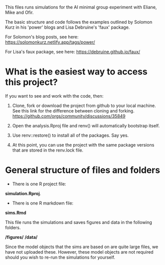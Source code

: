 This files runs simulations for the AI minimal group experiment with Eliane, Mike and Ofir.

The basic structure and code follows the examples outlined by Solomon Kurz in his
'power' blogs and Lisa Debruine's 'faux' package. 

For Solomon's blog posts, see here: https://solomonkurz.netlify.app/tags/power/

For Lisa's faux package, see here: https://debruine.github.io/faux/


# What is the easiest way to access this project? #

If you want to see and work with the code, then:

1. Clone, fork or download the project from github to your local machine.
See this link for the difference between cloning and forking. https://github.com/orgs/community/discussions/35849

2. Open the analysis.Rproj file and renv() will automatically bootstrap itself.

3. Use renv::restore() to install all of the packages. Say yes.

4. At this point, you can use the project with the same package versions that are stored in the renv.lock file.


# General structure of files and folders #

- There is one R project file:

**simulation.Rproj**. 

- There is one R markdown file:

**sims.Rmd**

This file runs the simulations and saves figures and data in the following folders.

**/figures/**
**/data/**

Since the model objects that the sims are based on are quite large files, we have not uploaded these.
However, these model objects are not required should you wish to re-run the simulations for yourself.